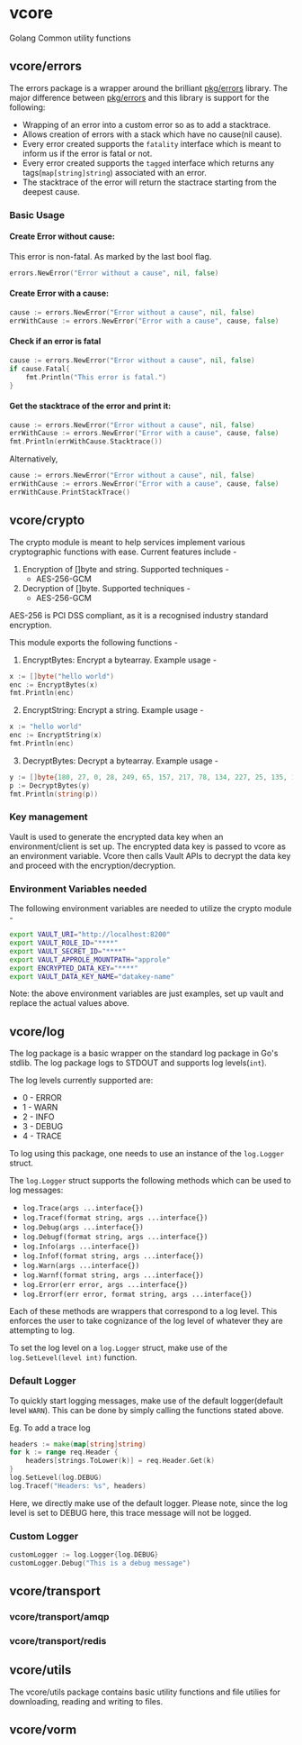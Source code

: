 # vcore

Golang Common utility functions

## vcore/errors

The errors package is a wrapper around the brilliant [pkg/errors](https://github.com/pkg/errors) library.
The major difference between [pkg/errors](https://github.com/pkg/errors) and this library is support for the following:

* Wrapping of an error into a custom error so as to add a stacktrace.
* Allows creation of errors with a stack which have no cause(nil cause).
* Every error created supports the `fatality` interface which is meant to inform us if the error is fatal or not.
* Every error created supports the `tagged` interface which returns any tags(`map[string]string`) associated with an error.
* The stacktrace of the error will return the stactrace starting from the deepest cause.

### Basic Usage

#### Create Error without cause:

This error is non-fatal. As marked by the last bool flag.

```go
errors.NewError("Error without a cause", nil, false)
```

#### Create Error with a cause:

```go
cause := errors.NewError("Error without a cause", nil, false)
errWithCause := errors.NewError("Error with a cause", cause, false)
```

#### Check if an error is fatal

```go
cause := errors.NewError("Error without a cause", nil, false)
if cause.Fatal{
    fmt.Println("This error is fatal.")
}
```

#### Get the stacktrace of the error and print it:

```go
cause := errors.NewError("Error without a cause", nil, false)
errWithCause := errors.NewError("Error with a cause", cause, false)
fmt.Println(errWithCause.Stacktrace())
```

Alternatively,

```go
cause := errors.NewError("Error without a cause", nil, false)
errWithCause := errors.NewError("Error with a cause", cause, false)
errWithCause.PrintStackTrace()
```

## vcore/crypto

The crypto module is meant to help services implement various cryptographic functions with ease.
Current features include -

1. Encryption of []byte and string. Supported techniques -
    - AES-256-GCM
2. Decryption of []byte. Supported techniques -
    - AES-256-GCM

AES-256 is PCI DSS compliant, as it is a recognised industry standard encryption.

This module exports the following functions -
1. EncryptBytes: Encrypt a bytearray. Example usage -
``` go
x := []byte("hello world")
enc := EncryptBytes(x)
fmt.Println(enc)
```
2. EncryptString: Encrypt a string. Example usage -
``` go
x := "hello world"
enc := EncryptString(x)
fmt.Println(enc)
```
3. DecryptBytes: Decrypt a bytearray. Example usage -
``` go
y := []byte{180, 27, 0, 28, 249, 65, 157, 217, 78, 134, 227, 25, 135, 180, 197, 2, 170, 235, 128, 7, 99, 202, 202, 210, 149, 75, 209, 157, 114, 129, 236, 206, 62, 132, 175, 42, 26, 224, 26}
p := DecryptBytes(y)
fmt.Println(string(p))
```

### Key management

Vault is used to generate the encrypted data key when an environment/client is set up. The encrypted data key is passed to vcore as an environment variable.
Vcore then calls Vault APIs to decrypt the data key and proceed with the encryption/decryption.

### Environment Variables needed

The following environment variables are needed to utilize the crypto module -
``` sh
export VAULT_URI="http://localhost:8200"
export VAULT_ROLE_ID="****"
export VAULT_SECRET_ID="****"
export VAULT_APPROLE_MOUNTPATH="approle"
export ENCRYPTED_DATA_KEY="****"
export VAULT_DATA_KEY_NAME="datakey-name"
```

Note: the above environment variables are just examples, set up vault and replace the actual values above.

## vcore/log

The log package is a basic wrapper on the standard log package  in Go's stdlib.
The log package logs to STDOUT and supports log levels(`int`).

The log levels currently supported are:

* 0 - ERROR
* 1 - WARN
* 2 - INFO
* 3 - DEBUG
* 4 - TRACE

To log using this package, one needs to use an instance of the `log.Logger` struct.

The `log.Logger` struct supports the following methods which can be used to log messages:

* `log.Trace(args ...interface{})`
* `log.Tracef(format string, args ...interface{})`
* `log.Debug(args ...interface{})`
* `log.Debugf(format string, args ...interface{})`
* `log.Info(args ...interface{})`
* `log.Infof(format string, args ...interface{})`
* `log.Warn(args ...interface{})`
* `log.Warnf(format string, args ...interface{})`
* `log.Error(err error, args ...interface{})`
* `log.Errorf(err error, format string, args ...interface{})`

Each of these methods are wrappers that correspond to a log level. This enforces the user to take cognizance of the log 
level of whatever they are attempting to log.

To set the log level on a `log.Logger` struct, make use of the `log.SetLevel(level int)` function.

### Default Logger

To quickly start logging messages, make use of the default logger(default level `WARN`). This can be done by simply 
calling the functions stated above.

Eg. To add a trace log

```go
headers := make(map[string]string)
for k := range req.Header {
    headers[strings.ToLower(k)] = req.Header.Get(k)
}
log.SetLevel(log.DEBUG)
log.Tracef("Headers: %s", headers)
```

Here, we directly make use of the default logger. Please note, since the log level is set to DEBUG here, this trace message will not be logged.

### Custom Logger

```go
customLogger := log.Logger{log.DEBUG}
customLogger.Debug("This is a debug message")
```

## vcore/transport

### vcore/transport/amqp
### vcore/transport/redis

## vcore/utils

The vcore/utils package contains basic utility functions and file utilies for downloading, reading and writing to files.

## vcore/vorm